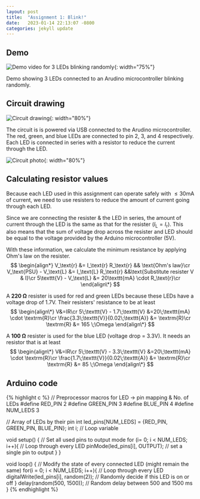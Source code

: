 ```yaml
---
layout: post
title:  "Assignment 1: Blink!"
date:   2023-01-14 22:13:07 -0800
categories: jekyll update
---
```


## Demo
![Demo video for 3 LEDs blinking randomly]({{site.baseurl}}/assets/hw1_demo.gif){: width="75%"}

Demo showing 3 LEDs connected to an Arudino microcontroller blinking randomly.


## Circuit drawing
![Circuit drawing]({{site.baseurl}}/assets/hw1_circuit.png){: width="80%"}

The circuit is is powered via USB connected to the Arudino microcontroller. The red, green, and blue LEDs are connected to pin 2, 3, and 4 respectively. Each LED is connected in series with a resistor to reduce the current through the LED.

![Circuit photo]({{site.baseurl}}/assets/hw1_circuit_photo.jpeg){: width="80%"}


## Calculating resistor values
Because each LED used in this assignment can operate safely with $\leq 30 \text{mA}$ of current, we need to use resisters to reduce the amount of current going through each LED.

Since we are connecting the resister & the LED in series, the amount of current through the LED is the same as that for the resister ($I_\text{L} = I_\text{r}$). This also means that the sum of voltage drop across the resister and LED should be equal to the voltage provided by the Arduino microcontroller (5V).

With these information, we calculate the minimum resistance by applying Ohm's law on the resister.
$$
\begin{align*}
  V_\text{r} &= I_\text{r} R_\text{r} && \text{Ohm's law}\cr
  V_\text{PSU} - V_\text{L} &= I_\text{L} R_\text{r} &&\text{Substitute resister V & I}\cr
  5\texttt{V} - V_\text{L} &= 20\texttt{mA} \cdot R_\text{r}\cr
\end{align\*}
$$


A **220 Ω** resister is used for red and green LEDs because these LEDs have a voltage drop of 1.7V. Their resisters' resistance to be at least
$$
\begin{align\*}
  V&=IR\cr
  5\;\texttt{V} - 1.7\;\texttt{V} &=20\;\texttt{mA} \cdot \textrm{R}\cr
  \frac{3.3\;\texttt{V}}{0.02\;\texttt{A}} &= \textrm{R}\cr
  \textrm{R} &= 165 \;\Omega
\end{align\*}
$$

A **100 Ω** resister is used for the blue LED (voltage drop = 3.3V). It needs an resistor that is at least
$$
\begin{align\*}
    V&=IR\cr
    5\;\texttt{V} - 3.3\;\texttt{V} &=20\;\texttt{mA} \cdot \textrm{R}\cr
    \frac{1.7\;\texttt{V}}{0.02\;\texttt{A}} &= \textrm{R}\cr
    \textrm{R} &= 85 \;\Omega
\end{align\*}
$$


## Arduino code
{% highlight c %}
// Preprocessor macros for LED -> pin mapping & No. of LEDs
#define RED_PIN 2
#define GREEN_PIN 3
#define BLUE_PIN 4
#define NUM_LEDS 3

// Array of LEDs by their pin
int led_pins[NUM_LEDS] = {RED_PIN, GREEN_PIN, BLUE_PIN};
int i;  // Loop variable

void setup() {
  // Set all used pins to output mode
  for (i= 0; i < NUM_LEDS; i++){  // Loop through every LED
    pinMode(led_pins[i], OUTPUT); // set a single pin to output
  }
}

void loop() {
  // Modify the state of every connected LED (might remain the same)
  for(i = 0; i < NUM_LEDS; i++){  // Loop through every LED
    digitalWrite(led_pins[i], random(2)); // Randomly decide if this LED is on or off
  }
  delay(random(500, 1500)); // Random delay between 500 and 1500 ms
}
{% endhighlight %}